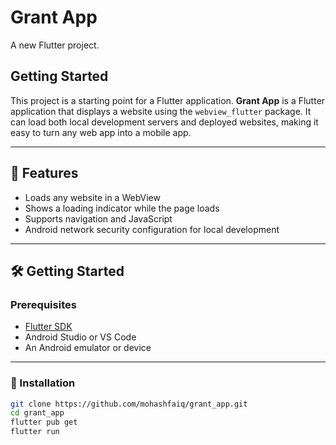 # Grant App

A new Flutter project.

## Getting Started

This project is a starting point for a Flutter application. **Grant App** is a Flutter application that displays a website using the `webview_flutter` package. It can load both local development servers and deployed websites, making it easy to turn any web app into a mobile app.

---

## 🚀 Features

- Loads any website in a WebView  
- Shows a loading indicator while the page loads  
- Supports navigation and JavaScript  
- Android network security configuration for local development  

---

## 🛠️ Getting Started

### Prerequisites

- [Flutter SDK](https://flutter.dev/docs/get-started/install)  
- Android Studio or VS Code  
- An Android emulator or device  

---

### 🔧 Installation

```bash
git clone https://github.com/mohashfaiq/grant_app.git
cd grant_app
flutter pub get
flutter run
